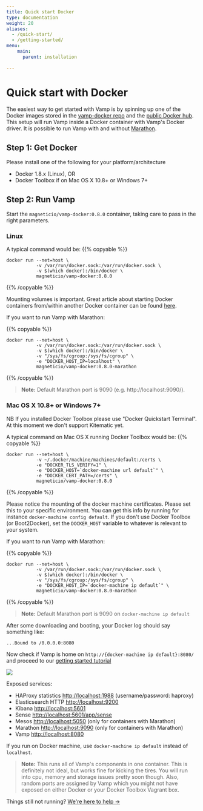 ```yaml
---
title: Quick start Docker
type: documentation
weight: 20
aliases:
  - /quick-start/
  - /getting-started/
menu:
    main:
      parent: installation
    
---
```


# Quick start with Docker

The easiest way to get started with Vamp is by spinning up one of the Docker images stored
in the [vamp-docker repo](https://github.com/magneticio/vamp-docker) and the [public Docker hub](https://hub.docker.com/r/magneticio/vamp-docker/).
This setup will run Vamp inside a Docker container with Vamp's Docker driver.
It is possible to run Vamp with and without [Marathon](https://mesosphere.github.io/marathon/).

## Step 1: Get Docker

Please install one of the following for your platform/architecture

- Docker 1.8.x (Linux), OR
- Docker Toolbox if on Mac OS X 10.8+ or Windows 7+


## Step 2: Run Vamp

Start the `magneticio/vamp-docker:0.8.0` container, taking care to pass in the right parameters. 

### Linux

A typical command would be:
{{% copyable %}}
```
docker run --net=host \
           -v /var/run/docker.sock:/var/run/docker.sock \
           -v $(which docker):/bin/docker \
           magneticio/vamp-docker:0.8.0
```
{{% /copyable %}}

Mounting volumes is important. 
Great article about starting Docker containers from/within another Docker container can be found [here](https://jpetazzo.github.io/2015/09/03/do-not-use-docker-in-docker-for-ci/).

If you want to run Vamp with Marathon:

{{% copyable %}}
```
docker run --net=host \
           -v /var/run/docker.sock:/var/run/docker.sock \
           -v $(which docker):/bin/docker \
           -v "/sys/fs/cgroup:/sys/fs/cgroup" \
           -e "DOCKER_HOST_IP=localhost" \
           magneticio/vamp-docker:0.8.0-marathon
```
{{% /copyable %}}

> **Note:** Default Marathon port is 9090 (e.g. http://localhost:9090/). 


### Mac OS X 10.8+ or Windows 7+

NB If you installed Docker Toolbox please use "Docker Quickstart Terminal". At this moment we don't support Kitematic yet.

A typical command on Mac OS X running Docker Toolbox would be:
{{% copyable %}}
```
docker run --net=host \
           -v ~/.docker/machine/machines/default:/certs \
           -e "DOCKER_TLS_VERIFY=1" \
           -e "DOCKER_HOST=`docker-machine url default`" \
           -e "DOCKER_CERT_PATH=/certs" \
           magneticio/vamp-docker:0.8.0
```
{{% /copyable %}}

Please notice the mounting of the docker machine certificates. Please set this to your specific environment. 
You can get this info by running for instance `docker-machine config default`. 
If you don't use Docker Toolbox (or Boot2Docker), set the `DOCKER_HOST` variable to whatever is relevant to your system.

If you want to run Vamp with Marathon:

{{% copyable %}}
```
docker run --net=host \
           -v /var/run/docker.sock:/var/run/docker.sock \
           -v $(which docker):/bin/docker \
           -v "/sys/fs/cgroup:/sys/fs/cgroup" \
           -e "DOCKER_HOST_IP=`docker-machine ip default`" \
           magneticio/vamp-docker:0.8.0-marathon
```
{{% /copyable %}}

> **Note:** Default Marathon port is 9090 on `docker-machine ip default`

After some downloading and booting, your Docker log should say something like:

```
...Bound to /0.0.0.0:8080
```

Now check if Vamp is home on `http://{docker-machine ip default}:8080/` and proceed to our [getting started tutorial](/documentation/guides/)

![](/img/screenshots/vamp_ui_home.gif)

Exposed services:

- HAProxy statistics [http://localhost:1988](http://localhost:1988) (username/password: haproxy)
- Elasticsearch HTTP [http://localhost:9200](http://localhost:9200)
- Kibana [http://localhost:5601](http://localhost:5601)
- Sense [http://localhost:5601/app/sense](http://localhost:5601/app/sense)
- Mesos [http://localhost:5050](http://localhost:5050) (only for containers with Marathon)
- Marathon [http://localhost:9090](http://localhost:9090) (only for containers with Marathon)
- Vamp [http://localhost:8080](http://localhost:8080)

If you run on Docker machine, use `docker-machine ip default` instead of `localhost`.

> **Note:** This runs all of Vamp's components in one container. This is definitely not ideal, but works fine for kicking the tires.
You will run into cpu, memory and storage issues pretty soon though. Also, random ports are assigned by Vamp which you might not have exposed on either Docker or your Docker Toolbox Vagrant box.  

Things still not running? [We're here to help →](https://github.com/magneticio/vamp/issues)
